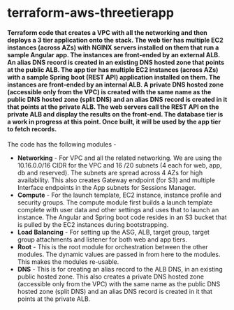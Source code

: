 # terraform-aws-threetierapp
#### Terraform code that creates a VPC with all the networking and then deploys a 3 tier application onto the stack. The web tier has multiple EC2 instances (across AZs) with NGINX servers installed on them that run a sample Angular app. The instances are front-ended by an external ALB. An alias DNS record is created in an existing DNS hosted zone that points at the public ALB. The app tier has multiple EC2 instances (across AZs) with a sample Spring boot (REST API) application installed on them. The instances are front-ended by an internal ALB. A private DNS hosted zone (accessible only from the VPC) is created with the same name as the public DNS hosted zone (split DNS) and an alias DNS record is created in it that points at the private ALB. The web servers call the REST API on the private ALB and display the results on the front-end. The database tier is a work in progress at this point. Once built, it will be used by the app tier to fetch records.  

The code has the following modules - 
* **Networking** - For VPC and all the related networking. We are using the 10.16.0.0/16 CIDR for the VPC and 16 /20 subnets (4 each for web, app, db and reserved). The subnets are spread across 4 AZs for high availability. This also creates Gateway endpoint (for S3) and multiple Interface endpoints in the App subnets for Sessions Manager.
* **Compute** - For the launch template, EC2 instance, instance profile and security groups. The compute module first builds a launch template complete with user data and other settings and uses that to launch an instance. The Angular and Spring boot code resides in an S3 bucket that is pulled by the EC2 instances during bootstrapping.
* **Load Balancing** -  For setting up the ASG, ALB, target group, target group attachments and listener for both web and app tiers. 
* **Root** - This is the root module for orchestration between the other modules. The dynamic values are passed in from here to the modules. This makes the modules re-usable. 
* **DNS** - This is for creating an alias record to the ALB DNS, in an existing public hosted zone. This also creates a private DNS hosted zone (accessible only from the VPC) with the same name as the public DNS hosted zone (split DNS) and an alias DNS record is created in it that points at the private ALB.
